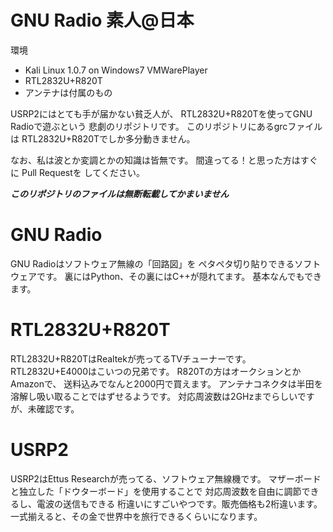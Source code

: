 GNU Radio 素人@日本
============

環境
* Kali Linux 1.0.7 on Windows7 VMWarePlayer
* RTL2832U+R820T
* アンテナは付属のもの

USRP2にはとても手が届かない貧乏人が、
RTL2832U+R820Tを使ってGNU Radioで遊ぶという
悲劇のリポジトリです。
このリポジトリにあるgrcファイルは
RTL2832U+R820Tでしか多分動きません。

なお、私は波とか変調とかの知識は皆無です。
間違ってる！と思った方はすぐに Pull Requestを
してください。

***このリポジトリのファイルは無断転載してかまいません***

GNU Radio
============
GNU Radioはソフトウェア無線の「回路図」を
ペタペタ切り貼りできるソフトウェアです。
裏にはPython、その裏にはC++が隠れてます。
基本なんでもできます。

RTL2832U+R820T
============
RTL2832U+R820TはRealtekが売ってるTVチューナーです。
RTL2832U+E4000はこいつの兄弟です。
R820Tの方はオークションとかAmazonで、
送料込みでなんと2000円で買えます。
アンテナコネクタは半田を溶解し吸い取ることではずせるようです。
対応周波数は2GHzまでらしいですが、未確認です。

USRP2
============
USRP2はEttus Researchが売ってる、ソフトウェア無線機です。
マザーボードと独立した「ドウターボード」を使用することで
対応周波数を自由に調節できるし、電波の送信もできる
桁違いにすごいやつです。販売価格も2桁違います。
一式揃えると、その金で世界中を旅行できるくらいになります。

